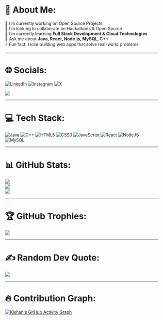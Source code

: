 # 💫 About Me:
🔭 I’m currently working on Open Source Projects  
👯 I’m looking to collaborate on Hackathons & Open Source  
🌱 I’m currently learning **Full Stack Development & Cloud Technologies**  
💬 Ask me about **Java, React, Node.js, MySQL, C++**  
⚡ Fun fact: I love building web apps that solve real-world problems  

---

# 🌐 Socials:
[![LinkedIn](https://img.shields.io/badge/LinkedIn-blue?logo=linkedin&logoColor=white)](https://www.linkedin.com/in/kishan-jaiswal-b89369249?utm_source=share&utm_campaign=share_via&utm_content=profile&utm_medium=android_app)
[![Instagram](https://img.shields.io/badge/Instagram-E4405F?logo=instagram&logoColor=white)](https://instagram.com/kishan_jaiswal1515)
[![X](https://img.shields.io/badge/X-000000?logo=x&logoColor=white)](https://x.com/kishanj29643111?t=3yVZL4Zqx0EJWKupT16k3A&s=09)

![](https://komarev.com/ghpvc/?username=kishanjaiswal1515&label=Profile%20views&color=0e75b6&style=flat)

---

# 💻 Tech Stack:
![Java](https://img.shields.io/badge/Java-007396?style=flat&logo=java&logoColor=white)
![C++](https://img.shields.io/badge/C++-00599C?style=flat&logo=c%2B%2B&logoColor=white)
![HTML5](https://img.shields.io/badge/HTML5-E34F26?style=flat&logo=html5&logoColor=white)
![CSS3](https://img.shields.io/badge/CSS3-1572B6?style=flat&logo=css3&logoColor=white)
![JavaScript](https://img.shields.io/badge/JavaScript-F7DF1E?style=flat&logo=javascript&logoColor=black)
![React](https://img.shields.io/badge/React-20232A?style=flat&logo=react&logoColor=61DAFB)
![NodeJS](https://img.shields.io/badge/Node.js-43853D?style=flat&logo=node-dot-js&logoColor=white)
![MySQL](https://img.shields.io/badge/MySQL-00000F?style=flat&logo=mysql&logoColor=white)

---

# 📊 GitHub Stats:
![](https://github-readme-stats.vercel.app/api?username=kishanjaiswal1515&theme=default&hide_border=false&include_all_commits=true&count_private=true)  
![](https://github-readme-streak-stats.herokuapp.com/?user=kishanjaiswal1515&theme=default&hide_border=false)  
![](https://github-readme-stats.vercel.app/api/top-langs/?username=kishanjaiswal1515&theme=default&hide_border=false&layout=compact)

---

# 🏆 GitHub Trophies:
![](https://github-profile-trophy.vercel.app/?username=kishanjaiswal1515&theme=flat&no-frame=false&no-bg=false&margin-w=4)

---

# ✍️ Random Dev Quote:
![](https://quotes-github-readme.vercel.app/api?type=horizontal&theme=light)

---

# 🔥 Contribution Graph:
[![Kishan's GitHub Activity Graph](https://github-readme-activity-graph.vercel.app/graph?username=kishanjaiswal1515&theme=react-dark)](https://github.com/kishanjaiswal1515)

